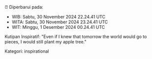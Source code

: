 ⏰ Diperbarui pada:
- WIB: Sabtu, 30 November 2024 22.24.41 UTC
- WITA: Sabtu, 30 November 2024 23.24.41 UTC
- WIT: Minggu, 1 Desember 2024 00.24.41 UTC

Kutipan Inspiratif:
"Even if I knew that tomorrow the world would go to pieces, I would still plant my apple tree."


Kategori: inspirational

